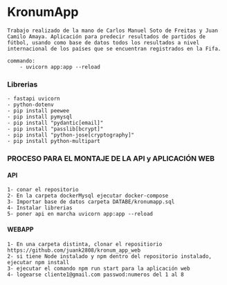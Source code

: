 # KronumApp
    Trabajo realizado de la mano de Carlos Manuel Soto de Freitas y Juan Camilo Amaya. Aplicación para predecir resultados de partidos de fútbol, usando como base de datos todos los resultados a nivel internacional de los países que se encuentran registrados en la Fifa. 

    commando:
        - uvicorn app:app --reload 

### Librerias
    - fastapi uvicorn
    - python-dotenv
    - pip install peewee
    - pip install pymysql
    - pip install "pydantic[email]"
    - pip install "passlib[bcrypt]"
    - pip install "python-jose[cryptography]"
    - pip install python-multipart

### PROCESO PARA EL MONTAJE DE LA API y APLICACIÓN WEB
#### API 
    1- conar el repositorio 
    2- En la carpeta dockerMysql ejecutar docker-compose
    3- Importar base de datos carpeta DATABE/kronumapp.sql
    4- Instalar librerias
    5- poner api en marcha uvicorn app:app --reload
#### WEBAPP
    1- En una carpeta distinta, clonar el repositiorio https://github.com/juank2808/kronum_app_web
    2- si tiene Node instalado y npm dentro del repositorio instalado, ejecutar npm install
    3- ejecutar el comando npm run start para la aplicación web 
    4- logearse cliente1@gmail.com passwod:numeros del 1 al 8
    
   
